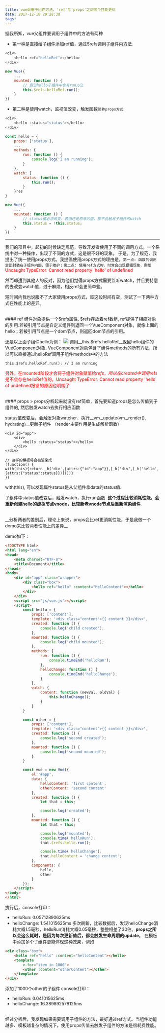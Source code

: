 ```yaml
---
title: vue调用子组件方法，'ref'与'props'之间哪个性能更优
date: 2017-12-18 20:28:38
tags:
---
```


据我所知，vue父组件要调用子组件中的方法有两种
* 第一种是直接给子组件添加ref值，通过$refs调用子组件内方法.
```javascript
<div>
    <hello ref="helloRef"></hello>
</div>

new Vue({
    ...
    mounted: function () {
        // 假设hello子组件中含有run方法
        this.$refs.helloRef.run();
    }
})
```
<!--more-->

* 第二种是使用watch，监视值改变，触发函数`简称props方式`
```javascript
<div>
    <hello :status="status"></hello>
</div>

const hello = {
    props: ['status'],
    ...
    methods: {
        run: function () {
            console.log('I am running');
        }
    },
    watch: {
        status: function () {
            this.run();
        }
    }res
}

new Vue({
    ...
    mounted: function () {
        // status值必须改变，若值还是原来的值，那不会触发子组件的watch
        this.status = !this.status;
    }
})
```

___
我们的项目中，起初的时候缺乏规范，导致开发者使用了不同的调用方式。一个系统中对一种操作，出现了不同的方式，这是很不好的现象。
于是，为了规范，我提出了统一使用props方式。我提倡使用props方式的理由是，`第一点: 函数的调用全部封装在子组件内部，便于维护；第二点: 使用ref方式时，时常会出现报错现象，例如`<span style="color: #ff0000">Uncaught TypeError: Cannot read property 'hello' of undefined</span>

然而却遭到其他人的反对，因为他们觉得props方式需要监听watch，并且要特意的去改变watch值，过于麻烦，相反ref会更简单些。

短时间内我也说服不了大家使用props方式，趁这段时间有空，测试了一下两种方式在性能上的差异。

<br />
#### ref
组件对象提供一个$refs属性, $refs存放着ref数组, ref提供了相应对象的引用.若被引用节点是自定义组件则返回一个VueComponent对象，就像上面的hello；若被引用节点是一个dom节点，则返回dom节点的引用。

还是以上面子组件hello为例：
![](./vue调用子组件方法，ref与props传值触发watch调用方法之间哪个性能更优/1.png)
调用__this.$refs.helloRef__返回hello组件的VueComponent对象, VueComponent对象包含了组件methods的所有方法，所以可以直接通过helloRef调用子组件methods中的方法
```
this.$refs.helloRef.run(); // I am running
```
<span style="color: #ff0000">另外，在mounted阶段才会将子组件对象赋值给$refs，所以在created中调用$refs是不会存在helloRef值的。Uncaught TypeError: Cannot read property 'hello' of undefined报错的原因也明朗了</span>

<br />
#### props
> props分析起来就没有ref简单，首先要知道props是怎么传值到子组件的, 然后触发watch去执行相应函数

status值改变后，会触发对象watcher，执行__vm._update(vm._render(), hydrating)__更新子组件 （render主要作用是生成解析函数）
```
<div id="app">
    <div>
        <hello :status="status"></hello>
    </div>
</div>

// 这样的模板将会被渲染成
(function() {
with(this){return _h('div',{attrs:{"id":"app"}},[_h('div',[_h('hello',{attrs:{"status":status}})])])}
})
```
with(this), 可以发现属性status是从父组件拿data的status值.

子组件中status值改变后，触发watch，执行run函数. __这个过程比较消耗性能，会重新创建hello的虚拟节点vnode，比较新老vnode节点后重新渲染组件__.


<br />
__分析两者的差别后，理论上来说，props会比ref更消耗性能，于是我做一个demo来比较两者性能上的差异__

demo如下：
```html
<!DOCTYPE html>
<html lang="en">
<head>
    <meta charset="UTF-8">
    <title>Document</title>
</head>
<body>
    <div id="app" class="wrapper">
        <div class="box">
            <hello ref="hello" :content="helloContent"></hello>
        </div>
    </div>
    <script src="js/vue.js"></script>
    <script>
        const hello = {
            props: ['content'],
            template: '<div class="content">{{ content }}</div>',
            created: function () {
                console.log('child created');
            },
            mounted: function () {
                console.log('child mounted');
            },
            methods: {
                run: function () {
                    console.timeEnd('helloRun');
                },
                helloChange: function () {
                    console.timeEnd('helloChange');
                }
            },
            watch: {
                content: function (newVal, oldVal) {
                    this.helloChange();
                }
            }
        }

        const other = {
            props: ['content'],
            template: '<div class="content">{{ content }}</div>',
            created: function () {
                console.log('second created');
            },
            mounted: function () {
                console.log('second mounted');
            }
        }

        const vue = new Vue({
            el:'#app',
            data: {
                helloContent: 'first content',
                otherContent: 'second content'
            },
            created: function () {
                let that = this;

                console.log('created');
            },
            mounted: function () {
                let that = this;

                console.log('mounted');
                console.time('helloRun');
                that.$refs.hello.run();

                console.time('helloChange');
                that.helloContent = 'change content';
            },
            components: {
                hello,
                other
            }
        });
    </script>
</body>
</html>
```

执行后，console打印：
* helloRun: 0.05712890625ms
* helloChange: 1.541015625ms
多次刷新，比较数据后，发现helloChange消耗大概1.5毫秒，helloRun消耗大概0.05毫秒，整整相差了30倍。__props之所以会这么耗时，是因为每次更新值后，都会触发生命周期的update__。
在模板中添加多个子组件更能体现这种效果，例如
```html
<div class="box">
    <hello ref="hello" :content="helloContent"></hello>
    <template
        v-for="item in 1000">
        <other :content="otherContent"></other>
    </template>
</div>
```
添加了1000个other的子组件
console打印：
* helloRun: 0.041015625ms
* helloChange: 16.389892578125ms

<br />
经过分析后，我发现如果需要调用子组件的方法，最好通过ref方式。当组件功能越多、模板越复杂的情况下，使用props传值去触发子组件的方法是很耗费性能。










